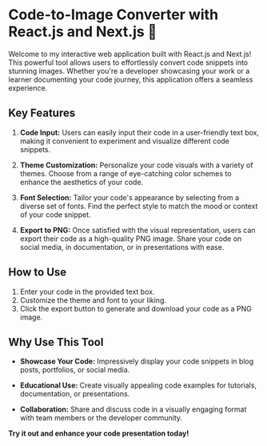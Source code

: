 # Code-to-Image Converter with React.js and Next.js 🚀

Welcome to my interactive web application built with React.js and Next.js! This powerful tool allows users to effortlessly convert code snippets into stunning images. Whether you're a developer showcasing your work or a learner documenting your code journey, this application offers a seamless experience.

## Key Features

1. **Code Input:** Users can easily input their code in a user-friendly text box, making it convenient to experiment and visualize different code snippets.

2. **Theme Customization:** Personalize your code visuals with a variety of themes. Choose from a range of eye-catching color schemes to enhance the aesthetics of your code.

3. **Font Selection:** Tailor your code's appearance by selecting from a diverse set of fonts. Find the perfect style to match the mood or context of your code snippet.

4. **Export to PNG:** Once satisfied with the visual representation, users can export their code as a high-quality PNG image. Share your code on social media, in documentation, or in presentations with ease.

## How to Use

1. Enter your code in the provided text box.
2. Customize the theme and font to your liking.
3. Click the export button to generate and download your code as a PNG image.

## Why Use This Tool

- **Showcase Your Code:** Impressively display your code snippets in blog posts, portfolios, or social media.
  
- **Educational Use:** Create visually appealing code examples for tutorials, documentation, or presentations.

- **Collaboration:** Share and discuss code in a visually engaging format with team members or the developer community.

**Try it out and enhance your code presentation today!**


